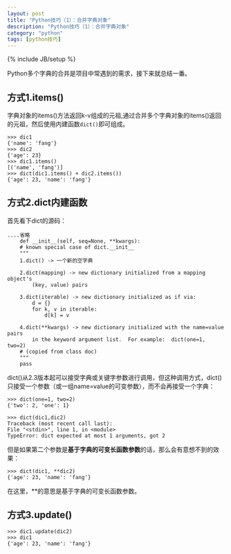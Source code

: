 ```yaml
---
layout: post
title: "Python技巧（1）：合并字典对象"
description: "Python技巧（1）：合并字典对象"
category: "python"
tags: [python技巧]
---
```

{% include JB/setup %}

<p>Python多个字典的合并是项目中常遇到的需求，接下来就总结一番。</p>

<h2>方式1.items()</h2>

<p>字典对象的items()方法返回k-v组成的元祖,通过合并多个字典对象的items()返回的元祖，然后使用内建函数<code>dict()</code>即可组成。</p>

<pre><code>&gt;&gt;&gt; dic1
{'name': 'fang'}
&gt;&gt;&gt; dic2
{'age': 23}
&gt;&gt;&gt; dic1.items()
[('name', 'fang')]
&gt;&gt;&gt; dict(dic1.items() + dic2.items())
{'age': 23, 'name': 'fang'}
</code></pre>

<!--more-->

<h2>方式2.dict内建函数</h2>

<p>首先看下dict的源码：</p>

<pre><code>....省略
    def __init__(self, seq=None, **kwargs): 
    # known special case of dict.__init__
    """
    1.dict() -&gt; 一个新的空字典

    2.dict(mapping) -&gt; new dictionary initialized from a mapping object's
        (key, value) pairs

    3.dict(iterable) -&gt; new dictionary initialized as if via:
        d = {}
        for k, v in iterable:
            d[k] = v

    4.dict(**kwargs) -&gt; new dictionary initialized with the name=value pairs
        in the keyword argument list.  For example:  dict(one=1, two=2)
    # (copied from class doc)
    """
    pass
</code></pre>

<p>dict()从2.3版本起可以接受字典或关键字参数进行调用，但这种调用方式，dict()只接受一个参数（或一组name=value的可变参数），而不会再接受一个字典：</p>

<pre><code>&gt;&gt;&gt; dict(one=1, two=2)
{'two': 2, 'one': 1}

&gt;&gt;&gt; dict(dic1,dic2)
Traceback (most recent call last):
File "&lt;stdin&gt;", line 1, in &lt;module&gt;
TypeError: dict expected at most 1 arguments, got 2
</code></pre>

<p>但是如果第二个参数是<strong>基于字典的可变长函数参数</strong>的话，那么会有意想不到的效果：</p>

<pre><code>&gt;&gt;&gt; dict(dic1, **dic2)
{'age': 23, 'name': 'fang'}
</code></pre>

<p>在这里，**的意思是基于字典的可变长函数参数。</p>

<h2>方式3.update()</h2>

<pre><code>&gt;&gt;&gt; dic1.update(dic2)
&gt;&gt;&gt; dic1
{'age': 23, 'name': 'fang'}
</code></pre>
